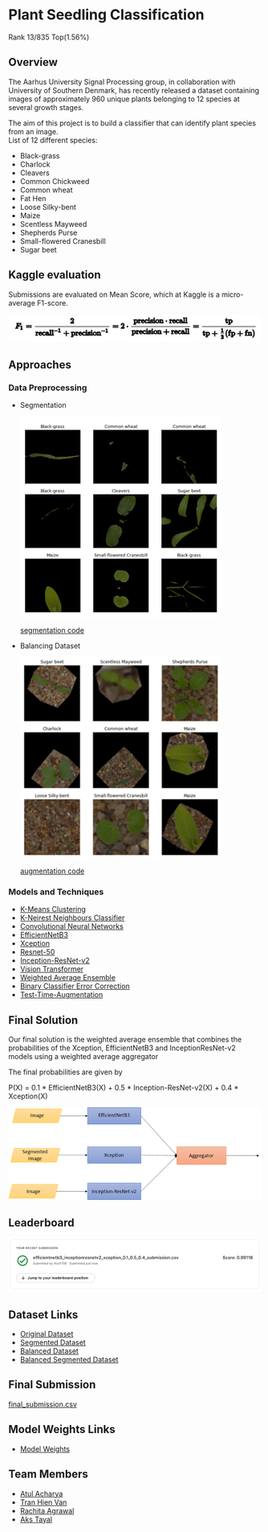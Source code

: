 # Plant Seedling Classification
Rank 13/835 Top(1.56%)

## Overview

The Aarhus University Signal Processing group, in collaboration with University of Southern Denmark, has recently released a dataset containing images of approximately 960 unique plants belonging to 12 species at several growth stages.

The aim of this project is to build a classifier that can identify plant species from an image.  
List of 12 different species:  

* Black-grass 
* Charlock 
* Cleavers 
* Common Chickweed 
* Common wheat 
* Fat Hen
* Loose Silky-bent 
* Maize 
* Scentless Mayweed 
* Shepherds Purse 
* Small-flowered Cranesbill 
* Sugar beet

## Kaggle evaluation

Submissions are evaluated on Mean Score, which at Kaggle is a micro-average F1-score. 

<img src="https://github.com/Atul-Acharya-17/Plant-Seedling-Classification/blob/master/assets/evaluation.png">

## Approaches

### Data Preprocessing

* Segmentation

    <img src="https://github.com/Atul-Acharya-17/Plant-Seedling-Classification/blob/master/assets/segmentation.png" width="400" height="400">

    [segmentation code](https://github.com/Atul-Acharya-17/Plant-Seedling-Classification/blob/master/utils/segment_images.py)

* Balancing Dataset

    <img src="https://github.com/Atul-Acharya-17/Plant-Seedling-Classification/blob/master/assets/augmentation.png" width="400" height="400">

    [augmentation code](https://github.com/Atul-Acharya-17/Plant-Seedling-Classification/blob/master/utils/augment_dataset.py)

### Models and Techniques
* [K-Means Clustering](https://github.com/Atul-Acharya-17/Plant-Seedling-Classification/blob/master/code/pca_kmeans_knn/pca-knn-kmeans.ipynb)
* [K-Neirest Neighbours Classifier](https://github.com/Atul-Acharya-17/Plant-Seedling-Classification/blob/master/code/pca_kmeans_knn/pca-knn-kmeans.ipynb)
* [Convolutional Neural Networks](https://github.com/Atul-Acharya-17/Plant-Seedling-Classification/blob/master/code/cnn/cnn-original-dataset.ipynb)
* [EfficientNetB3](https://github.com/Atul-Acharya-17/Plant-Seedling-Classification/blob/master/code/EfficientNet/efficientnetb3.ipynb)
* [Xception](https://github.com/Atul-Acharya-17/Plant-Seedling-Classification/blob/master/code/xception/plantseedling-xception.ipynb)
* [Resnet-50](https://github.com/Atul-Acharya-17/Plant-Seedling-Classification/blob/master/code/resnet/resnet50-transfer-learning.ipynb)
* [Inception-ResNet-v2](https://github.com/Atul-Acharya-17/Plant-Seedling-Classification/blob/master/code/inception_resnet_v2/plantseedling-inceptionresnetv2.ipynb)
* [Vision Transformer](https://github.com/Atul-Acharya-17/Plant-Seedling-Classification/blob/master/code/transformers/vision_transformer_pretrained.ipynb)
* [Weighted Average Ensemble](https://github.com/Atul-Acharya-17/Plant-Seedling-Classification/blob/master/code/ensemble/ensemble.ipynb)
* [Binary Classifier Error Correction](https://github.com/Atul-Acharya-17/Plant-Seedling-Classification/blob/master/code/binary_classifier/binary-classifier-inference.ipynb)
* [Test-Time-Augmentation](https://github.com/Atul-Acharya-17/Plant-Seedling-Classification/blob/master/code/test_time_augmentation/plant-seedling-tta.ipynb)

## Final Solution
Our final solution is the weighted average ensemble that combines the probabilities of the Xception, EfficientNetB3 and InceptionResNet-v2 models using a weighted average aggregator

The final probabilities are given by 

P(X) = 0.1 * EfficientNetB3(X) + 0.5 * Inception-ResNet-v2(X) + 0.4 * Xception(X)

<img src="https://github.com/Atul-Acharya-17/Plant-Seedling-Classification/blob/master/assets/ensemble.png">

## Leaderboard
<img src="https://github.com/Atul-Acharya-17/Plant-Seedling-Classification/blob/master/assets/leaderboard.png">

## Dataset Links
* [Original Dataset](https://www.kaggle.com/competitions/plant-seedlings-classification/data)
* [Segmented Dataset](https://entuedu-my.sharepoint.com/personal/hienvan001_e_ntu_edu_sg/_layouts/15/onedrive.aspx?ga=1&id=%2Fpersonal%2Fhienvan001%5Fe%5Fntu%5Fedu%5Fsg%2FDocuments%2FT%C3%A0i%20li%E1%BB%87u%20h%E1%BB%8Dc%20t%E1%BA%ADp%2FCZ4041%2FDatasets%2Ftrain%2Dlarge)
* [Balanced Dataset](https://entuedu-my.sharepoint.com/personal/hienvan001_e_ntu_edu_sg/_layouts/15/onedrive.aspx?ga=1&id=%2Fpersonal%2Fhienvan001%5Fe%5Fntu%5Fedu%5Fsg%2FDocuments%2FT%C3%A0i%20li%E1%BB%87u%20h%E1%BB%8Dc%20t%E1%BA%ADp%2FCZ4041%2FDatasets%2Ftrain%2Dlarge)
* [Balanced Segmented Dataset](https://entuedu-my.sharepoint.com/personal/hienvan001_e_ntu_edu_sg/_layouts/15/onedrive.aspx?ga=1&id=%2Fpersonal%2Fhienvan001%5Fe%5Fntu%5Fedu%5Fsg%2FDocuments%2FT%C3%A0i%20li%E1%BB%87u%20h%E1%BB%8Dc%20t%E1%BA%ADp%2FCZ4041%2FDatasets%2Ftrain%2Dlarge%2Dseg)

## Final Submission
[final_submission.csv](https://github.com/Atul-Acharya-17/Plant-Seedling-Classification/blob/master/submissions/final_submission.csv)

## Model Weights Links

* [Model Weights](https://entuedu-my.sharepoint.com/personal/hienvan001_e_ntu_edu_sg/_layouts/15/onedrive.aspx?ga=1&id=%2Fpersonal%2Fhienvan001%5Fe%5Fntu%5Fedu%5Fsg%2FDocuments%2FT%C3%A0i%20li%E1%BB%87u%20h%E1%BB%8Dc%20t%E1%BA%ADp%2FCZ4041%2FModel)

## Team Members

* [Atul Acharya](https://github.com/Atul-Acharya-17)
* [Tran Hien Van](https://github.com/hienvantran)
* [Rachita Agrawal](https://github.com/rachita7)
* [Aks Tayal](https://github.com/tayalaks2001)
